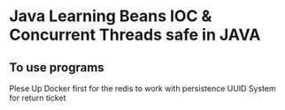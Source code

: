 # Java Learning Beans IOC & Concurrent Threads safe in JAVA
## To use programs
Plese Up Docker first for the redis to work with persistence UUID System for return ticket
